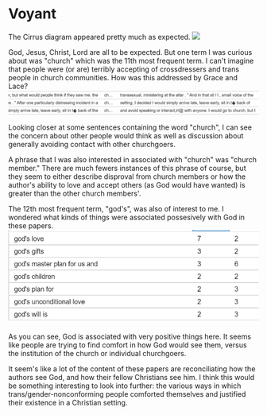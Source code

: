 # Voyant

The Cirrus diagram appeared pretty much as expected.
<img src="..https://github.com/kieranheffernan/Grace-and-Lace/blob/gh-pages/cirrus.PNG">


God, Jesus, Christ, Lord are all to be expected. But one term I was curious about was "church" which was the 11th most frequent term. I can't imagine that people were (or are) terribly accepting of crossdressers and trans people in church communities. How was this addressed by Grace and Lace?
![avoidance](https://github.com/kieranheffernan/Grace-and-Lace/blob/master/avoidance.PNG)

Looking closer at some sentences containing the word "church", I can see the concern about other people would think as well as discussion about generally avoiding contact with other churchgoers.

A phrase that I was also interested in associated with "church" was "church member." There are much fewers instances of this phrase of course, but they seem to either describe disproval from church members or how the author's ability to love and accept others (as God would have wanted) is greater than the other church members'.

The 12th most frequent term, "god's", was also of interest to me. I wondered what kinds of things were associated possesively with God in these papers. 
![god's](https://github.com/kieranheffernan/Grace-and-Lace/blob/master/god's.PNG)

As you can see, God is associated with very positive things here. It seems like people are trying to find comfort in how God would see them, versus the institution of the church or individual churchgoers.

It seem's like a lot of the content of these papers are reconciliating how the authors see God, and how their fellow Christians see him. I think this would be something interesting to look into further: the various ways in which trans/gender-nonconforming people comforted themselves and justified their existence in a Christian setting.  

